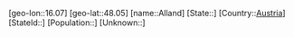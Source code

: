 ﻿---
location: [48.05,16.07]
type: City
tags:
- geo/City


SpocWebEntityId: 28744
isDeleted: false
confidential: public

---
[geo-lon::16.07]
[geo-lat::48.05]
[name::Alland]
[State::]
[Country::[Austria](geo/Continent/Europe/Austria.md)]
[StateId::]
[Population::]
[Unknown::]

